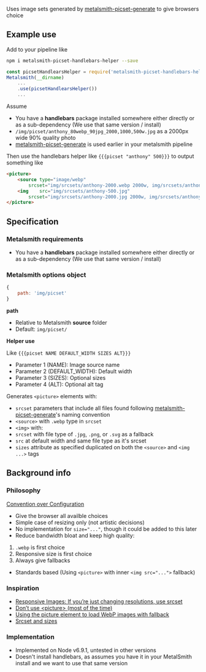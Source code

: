 Uses image sets generated by [metalsmith-picset-generate](https://github.com/AnthonyAstige/metalsmith-picset-generate) to give browsers choice

## Example use

Add to your pipeline like

```sh
npm i metalsmith-picset-handlebars-helper --save
```

```javascript
const picsetHandlearsHelper = require('metalsmith-picset-handlebars-helper')
Metalsmith(__dirname)
	...
	.use(picsetHandlearsHelper())
	...
```

Assume

 * You have a **handlebars** package installed somewhere either directly or as a sub-dependency (We use that same version / install)
 * `/img/picset/anthony_80webp_90jpg_2000,1000,500w.jpg` as a 2000px wide 90% quality photo
 * [metalsmith-picset-generate](https://github.com/AnthonyAstige/metalsmith-picset-generate) is used earlier in your metalsmith pipeline

Then use the handlebars helper like `{{{picset "anthony" 500}}}` to output something like

```html
<picture>
	<source type="image/webp"
		srcset="img/srcsets/anthony-2000.webp 2000w, img/srcsets/anthony-1000.webp 1000w, img/srcsets/anthony-500.webp 500w" sizes="100vw" />
	<img	src="img/srcsets/anthony-500.jpg"
		srcset="img/srcsets/anthony-2000.jpg 2000w, img/srcsets/anthony-1000.jpg 1000w, img/srcsets/anthony-500.jpg 500w" sizes="100vw" />
</picture>
```
## Specification

### Metalsmith requirements

 * You have a **handlebars** package installed somewhere either directly or as a sub-dependency (We use that same version / install)

### Metalsmith options object

```javascript
{
	path: 'img/picset'
}
```

**path**

* Relative to Metalsmith **source** folder
* Default: `img/picset/`

**Helper use**

Like `{{{picset NAME DEFAULT_WIDTH SIZES ALT}}}`

 * Parameter 1 (NAME): Image source name
 * Parameter 2 (DEFAULT_WIDTH): Default width
 * Parameter 3 (SIZES): Optional sizes
 * Parameter 4 (ALT): Optional alt tag

Generates `<picture>` elements with:

* `srcset` parameters that include all files found following [metalsmith-picset-generate](https://github.com/AnthonyAstige/metalsmith-picset-generate)'s naming convention
* `<source>` with `.webp` type in `srcset`
* `<img>` with:
 * `srcset` with file type of `.jpg`, `.png`, or `.svg` as a fallback
 * `src` at default width and same file type as it's srcset
* `sizes` attribute as specified duplicated on both the `<source>` and `<img ...>` tags

## Background info

### Philosophy

[Convention over Configuration](https://en.wikipedia.org/wiki/Convention_over_configuration)

* Give the browser all availble choices
* Simple case of resizing only (not artistic decisions)
 * No implementation for `size="..."`, though it could be added to this later
* Reduce bandwidth bloat and keep high quality:
 1. `.webp` is first choice
 1. Responsive size is first choice
 1. Always give fallbacks
* Standards based (Using `<picture>` with inner `<img src="...">` fallback)

### Inspiration

* [Responsive Images: If you’re just changing resolutions, use srcset](https://css-tricks.com/responsive-images-youre-just-changing-resolutions-use-srcset/)
* [Don’t use \<picture\> (most of the time)](https://cloudfour.com/thinks/dont-use-picture-most-of-the-time/)
* [Using the picture element to load WebP images with fallback](https://walterebert.com/blog/using-the-picture-element-to-load-webp-images-with-fallback/)
* [Srcset and sizes](https://ericportis.com/posts/2014/srcset-sizes/)

### Implementation

* Implemented on Node v6.9.1, untested in other versions
* Doesn't install handlebars, as assumes you have it in your MetalSmith install and we want to use that same version
